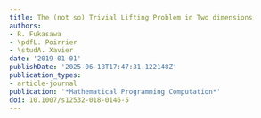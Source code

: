 ```yaml
---
title: The (not so) Trivial Lifting Problem in Two dimensions
authors:
- R. Fukasawa
- \pdfL. Poirrier
- \studA. Xavier
date: '2019-01-01'
publishDate: '2025-06-18T17:47:31.122148Z'
publication_types:
- article-journal
publication: '*Mathematical Programming Computation*'
doi: 10.1007/s12532-018-0146-5
---
```

